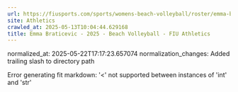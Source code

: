 ```yaml
---
url: https://fiusports.com/sports/womens-beach-volleyball/roster/emma-braticevic/11822/
site: Athletics
crawled_at: 2025-05-13T10:04:44.629168
title: Emma Braticevic - 2025 - Beach Volleyball - FIU Athletics
---
```

normalized_at: 2025-05-22T17:17:23.657074
normalization_changes: Added trailing slash to directory path

Error generating fit markdown: '<' not supported between instances of 'int' and 'str'